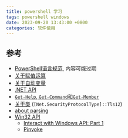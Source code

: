 ```yaml
---
title: powershell 学习
tags: powershell windows
date: 2023-09-20 13:43:00 +0800
categories: 软件使用
---
```

## 参考
- [PowerShell语言规范](https://learn.microsoft.com/en-us/powershell/scripting/lang-spec/chapter-01), 内容可能过期
- [关于赋值运算](https://learn.microsoft.com/en-us/powershell/module/microsoft.powershell.core/about/about_assignment_operators?view=powershell-7.3)
- [关于自动变量](https://learn.microsoft.com/en-us/powershell/module/microsoft.powershell.core/about/about_automatic_variables?view=powershell-7.3)
- [.NET API](https://learn.microsoft.com/en-us/dotnet/api/?view=net-7.0)
- [`Get-Help`, `Get-Command`和`Get-Member`](https://learn.microsoft.com/en-us/powershell/scripting/learn/ps101/02-help-system?view=powershell-7.3)
- [关于类](https://learn.microsoft.com/en-us/powershell/module/microsoft.powershell.core/about/about_classes?view=powershell-7.3) (`[Net.SecurityProtocolType]::Tls12`)
- [about parsing](https://learn.microsoft.com/en-us/powershell/module/microsoft.powershell.core/about/about_parsing?view=powershell-7.3)
- [Win32 API](https://fuzzysecurity.com/tutorials/24.html)
    - [Interact with Windows API: Part 1](https://devblogs.microsoft.com/scripting/use-powershell-to-interact-with-the-windows-api-part-1/)
    - [Pinvoke](http://www.pinvoke.net/)